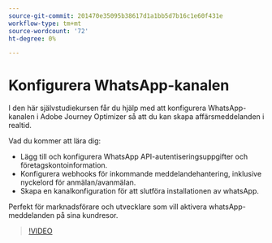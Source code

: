 ```yaml
---
source-git-commit: 201470e35095b38617d1a1bb5d7b16c1e60f431e
workflow-type: tm+mt
source-wordcount: '72'
ht-degree: 0%

---
```

# Konfigurera WhatsApp-kanalen

I den här självstudiekursen får du hjälp med att konfigurera WhatsApp-kanalen i Adobe Journey Optimizer så att du kan skapa affärsmeddelanden i realtid.

Vad du kommer att lära dig:

* Lägg till och konfigurera WhatsApp API-autentiseringsuppgifter och företagskontoinformation.
* Konfigurera webhooks för inkommande meddelandehantering, inklusive nyckelord för anmälan/avanmälan.
* Skapa en kanalkonfiguration för att slutföra installationen av whatsApp.

Perfekt för marknadsförare och utvecklare som vill aktivera whatsApp-meddelanden på sina kundresor.

>[!VIDEO](https://video.tv.adobe.com/v/3470272/?learn=on&enablevpops&captions=swe)
